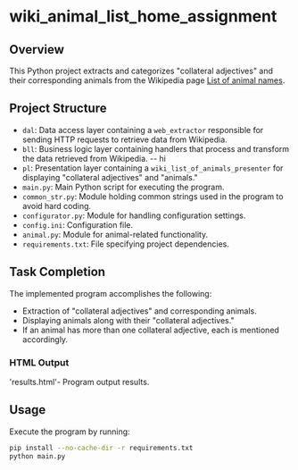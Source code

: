 # wiki_animal_list_home_assignment

## Overview

This Python project extracts and categorizes "collateral adjectives" and their corresponding animals from the Wikipedia page [List of animal names](https://en.wikipedia.org/wiki/List_of_animal_names).

## Project Structure

- `dal`: Data access layer containing a `web_extractor` responsible for sending HTTP requests to retrieve data from Wikipedia.
- `bll`: Business logic layer containing handlers that process and transform the data retrieved from Wikipedia.
-- hi
- `pl`: Presentation layer containing a `wiki_list_of_animals_presenter` for displaying "collateral adjectives" and "animals."
- `main.py`: Main Python script for executing the program.
- `common_str.py`: Module holding common strings used in the program to avoid hard coding.
- `configurator.py`: Module for handling configuration settings.
- `config.ini`: Configuration file.
- `animal.py`: Module for animal-related functionality.
- `requirements.txt`: File specifying project dependencies.

## Task Completion

The implemented program accomplishes the following:

- Extraction of "collateral adjectives" and corresponding animals.
- Displaying animals along with their "collateral adjectives."
- If an animal has more than one collateral adjective, each is mentioned accordingly.

### HTML Output

'results.html'- Program output results.

## Usage

Execute the program by running:

```bash
pip install --no-cache-dir -r requirements.txt
python main.py
